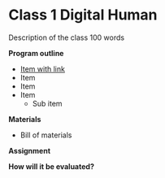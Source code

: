 # Class 1 Digital Human

Description of the class 100 words

**Program outline** 

- [Item with link]()
- Item
- Item
- Item
  - Sub item
  
**Materials**

- Bill of materials

**Assignment**


**How will it be evaluated?**

